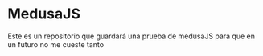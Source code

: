 # MedusaJS
Este es un repositorio que guardará una prueba de medusaJS para que en un futuro no me cueste tanto
